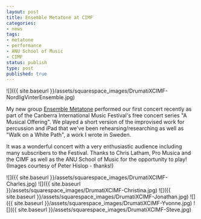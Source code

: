 ```yaml
---
layout: post
title: Ensemble Metatone at CIMF
categories:
- news
tags:
- metatone
- performance
- ANU School of Music
- CIMF
status: publish
type: post
published: true
---
```


![]({{ site.baseurl }}/assets/squarespace_images/DrumatiXCIMF-NordligVinterEnsemble.jpg)

My new group [Ensemble Metatone](/metatone) performed our first concert recently as part of the Canberra International Music Festival's free concert series "A Musical Offering". We played a short version of the improvised work for percussion and iPad that we've been rehearsing/researching as well as "Walk on a White Path", a work I wrote in Sweden.

It was a wonderful concert with a very enthusiastic audience including many subscribers to the Festival. Thanks to Chris Latham, Pro Musica and the CIMF as well as the ANU School of Music for the opportunity to play! (Images courtesy of Peter Hislop - thanks!)

![]({{ site.baseurl }}/assets/squarespace_images/DrumatiXCIMF-Charles.jpg)
![]({{ site.baseurl }}/assets/squarespace_images/DrumatiXCIMF-Christina.jpg)
![]({{ site.baseurl }}/assets/squarespace_images/DrumatiXCIMF-Jonathan.jpg)
![]({{ site.baseurl }}/assets/squarespace_images/DrumatiXCIMF-Yvonne.jpg)
![]({{ site.baseurl }}/assets/squarespace_images/DrumatiXCIMF-Steve.jpg)
